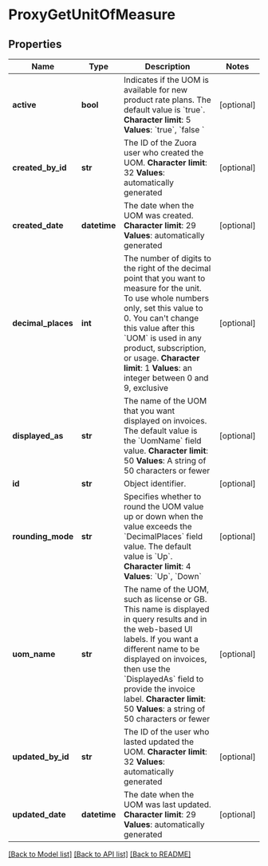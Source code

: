 # ProxyGetUnitOfMeasure

## Properties
Name | Type | Description | Notes
------------ | ------------- | ------------- | -------------
**active** | **bool** |  Indicates if the UOM is available for new product rate plans. The default value is &#x60;true&#x60;. **Character limit**: 5 **Values**: &#x60;true&#x60;, &#x60;false &#x60;  | [optional] 
**created_by_id** | **str** |  The ID of the Zuora user who created the UOM. **Character limit**: 32 **Values**: automatically generated  | [optional] 
**created_date** | **datetime** |  The date when the UOM was created. **Character limit**: 29 **Values**: automatically generated  | [optional] 
**decimal_places** | **int** | The number of digits to the right of the decimal point that you want to measure for the unit. To use whole numbers only, set this value to 0. You can&#39;t change this value after this &#x60;UOM&#x60; is used in any product, subscription, or usage. **Character limit**: 1 **Values**: an integer between 0 and 9, exclusive  | [optional] 
**displayed_as** | **str** | The name of the UOM that you want displayed on invoices. The default value is the &#x60;UomName&#x60; field value. **Character limit**: 50 **Values**: A string of 50 characters or fewer  | [optional] 
**id** | **str** | Object identifier. | [optional] 
**rounding_mode** | **str** |  Specifies whether to round the UOM value up or down when the value exceeds the &#x60;DecimalPlaces&#x60; field value. The default value is &#x60;Up&#x60;. **Character limit**: 4 **Values**: &#x60;Up&#x60;, &#x60;Down&#x60;  | [optional] 
**uom_name** | **str** |  The name of the UOM, such as license or GB. This name is displayed in query results and in the web-based UI labels. If you want a different name to be displayed on invoices, then use the &#x60;DisplayedAs&#x60; field to provide the invoice label. **Character limit**: 50 **Values**: a string of 50 characters or fewer  | [optional] 
**updated_by_id** | **str** | The ID of the user who lasted updated the UOM. **Character limit**: 32 **Values**: automatically generated  | [optional] 
**updated_date** | **datetime** |  The date when the UOM was last updated. **Character limit**: 29 **Values**: automatically generated  | [optional] 

[[Back to Model list]](../README.md#documentation-for-models) [[Back to API list]](../README.md#documentation-for-api-endpoints) [[Back to README]](../README.md)


